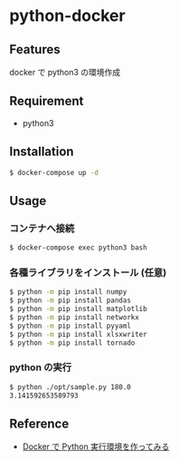 # python-docker

## Features

docker で python3 の環境作成

## Requirement

- python3

## Installation

```bash
$ docker-compose up -d
```

## Usage

### コンテナへ接続

```bash
$ docker-compose exec python3 bash
```

### 各種ライブラリをインストール (任意)

```bash
$ python -m pip install numpy
$ python -m pip install pandas
$ python -m pip install matplotlib
$ python -m pip install networkx
$ python -m pip install pyyaml
$ python -m pip install xlsxwriter
$ python -m pip install tornado
```

### python の実行

```bash
$ python ./opt/sample.py 180.0
3.141592653589793
```

## Reference

- [Docker で Python 実行環境を作ってみる](https://qiita.com/jhorikawa_err/items/fb9c03c0982c29c5b6d5)
